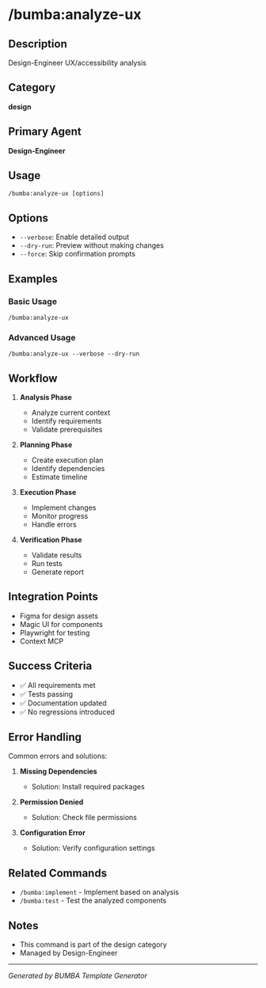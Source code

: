 # /bumba:analyze-ux

## Description
Design-Engineer UX/accessibility analysis

## Category
**design**

## Primary Agent
**Design-Engineer**

## Usage
```
/bumba:analyze-ux [options]
```

## Options
- `--verbose`: Enable detailed output
- `--dry-run`: Preview without making changes
- `--force`: Skip confirmation prompts

## Examples

### Basic Usage
```
/bumba:analyze-ux
```

### Advanced Usage
```
/bumba:analyze-ux --verbose --dry-run
```

## Workflow

1. **Analysis Phase**
   - Analyze current context
   - Identify requirements
   - Validate prerequisites

2. **Planning Phase**
   - Create execution plan
   - Identify dependencies
   - Estimate timeline

3. **Execution Phase**
   - Implement changes
   - Monitor progress
   - Handle errors

4. **Verification Phase**
   - Validate results
   - Run tests
   - Generate report

## Integration Points

- Figma for design assets
- Magic UI for components
- Playwright for testing
- Context MCP

## Success Criteria

- ✅ All requirements met
- ✅ Tests passing
- ✅ Documentation updated
- ✅ No regressions introduced

## Error Handling

Common errors and solutions:

1. **Missing Dependencies**
   - Solution: Install required packages
   
2. **Permission Denied**
   - Solution: Check file permissions
   
3. **Configuration Error**
   - Solution: Verify configuration settings

## Related Commands

- `/bumba:implement` - Implement based on analysis
- `/bumba:test` - Test the analyzed components

## Notes

- This command is part of the design category
- Managed by Design-Engineer


---
*Generated by BUMBA Template Generator*
